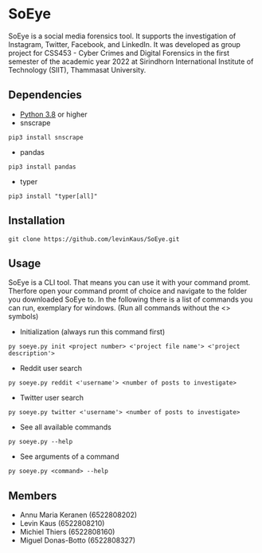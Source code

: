 # SoEye
SoEye is a social media forensics tool. It supports the investigation of Instagram, Twitter, Facebook, and LinkedIn. It was developed as group project for CSS453 - Cyber Crimes and Digital Forensics in the first semester of the academic year 2022 at Sirindhorn International Institute of Technology (SIIT), Thammasat University.

## Dependencies
- [Python 3.8](https://www.python.org/downloads/) or higher
- snscrape
```
pip3 install snscrape
```
- pandas
```
pip3 install pandas
```
- typer
```
pip3 install "typer[all]"
```
## Installation
```
git clone https://github.com/levinKaus/SoEye.git
```

## Usage
SoEye is a CLI tool. That means you can use it with your command promt. Therfore open your command promt of choice and navigate to the folder you downloaded SoEye to. In the following there is a list of commands you can run, exemplary for windows. (Run all commands without the <> symbols)
- Initialization (always run this command first)
```
py soeye.py init <project number> <'project file name'> <'project description'>
```
- Reddit user search
```
py soeye.py reddit <'username'> <number of posts to investigate>
```
- Twitter user search
```
py soeye.py twitter <'username'> <number of posts to investigate>
```
- See all available commands
```
py soeye.py --help
```
- See arguments of a command
```
py soeye.py <command> --help
```

## Members
* Annu Maria Keranen (6522808202)
* Levin Kaus (6522808210)
* Michiel Thiers (6522808160)
* Miguel Donas-Botto (6522808327)
